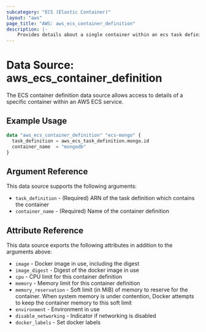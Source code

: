 ```yaml
---
subcategory: "ECS (Elastic Container)"
layout: "aws"
page_title: "AWS: aws_ecs_container_definition"
description: |-
    Provides details about a single container within an ecs task definition
---
```


# Data Source: aws_ecs_container_definition

The ECS container definition data source allows access to details of
a specific container within an AWS ECS service.

## Example Usage

```terraform
data "aws_ecs_container_definition" "ecs-mongo" {
  task_definition = aws_ecs_task_definition.mongo.id
  container_name  = "mongodb"
}
```

## Argument Reference

This data source supports the following arguments:

* `task_definition` - (Required) ARN of the task definition which contains the container
* `container_name` - (Required) Name of the container definition

## Attribute Reference

This data source exports the following attributes in addition to the arguments above:

* `image` - Docker image in use, including the digest
* `image_digest` - Digest of the docker image in use
* `cpu` - CPU limit for this container definition
* `memory` - Memory limit for this container definition
* `memory_reservation` - Soft limit (in MiB) of memory to reserve for the container. When system memory is under contention, Docker attempts to keep the container memory to this soft limit
* `environment` - Environment in use
* `disable_networking` - Indicator if networking is disabled
* `docker_labels` - Set docker labels
